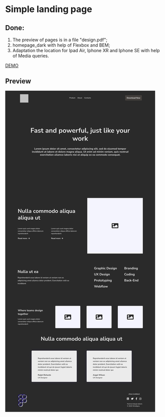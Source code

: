 # Simple landing page

## Done:
1. The preview of pages is in a file "design.pdf";
2. homepage_dark with help of Flexbox and BEM;
3. Adaptation the location for Ipad Air, Iphone XR and Iphone SE with help of Media queries.

[DEMO](https://evgenywas.github.io/Simple-Landing-Page/)

## Preview

![Preview](/simple-landing-page-dark-preview.jpg)
